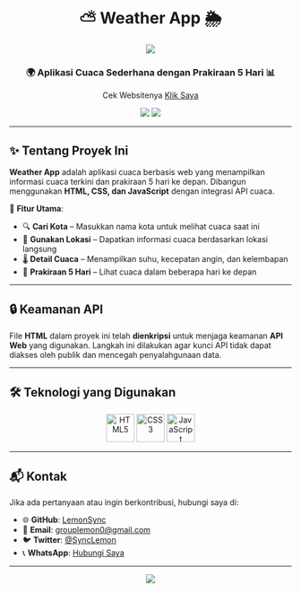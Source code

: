 <h1 align="center">
  ⛅ Weather App 🌦
</h1>

<p align="center">
  <img src="https://capsule-render.vercel.app/api?type=waving&color=gradient&height=100&section=header"/>
</p>

<h3 align="center">
  🌍 Aplikasi Cuaca Sederhana dengan Prakiraan 5 Hari 📊
</h3>

<p align="center">
  Cek Websitenya <a href="https://your-deployment-link.com">Klik Saya</a>
</p>

<p align="center">
  <img src="https://img.shields.io/github/repo-size/LemonSync/weather-app?style=for-the-badge" />
  <img src="https://img.shields.io/github/languages/count/LemonSync/weather-app?style=for-the-badge" />
</p>

---

## ✨ Tentang Proyek Ini
**Weather App** adalah aplikasi cuaca berbasis web yang menampilkan informasi cuaca terkini dan prakiraan 5 hari ke depan. Dibangun menggunakan **HTML, CSS, dan JavaScript** dengan integrasi API cuaca.

🔹 **Fitur Utama**:
- 🔍 **Cari Kota** – Masukkan nama kota untuk melihat cuaca saat ini  
- 📍 **Gunakan Lokasi** – Dapatkan informasi cuaca berdasarkan lokasi langsung  
- 🌡 **Detail Cuaca** – Menampilkan suhu, kecepatan angin, dan kelembapan  
- 📅 **Prakiraan 5 Hari** – Lihat cuaca dalam beberapa hari ke depan  

---

## 🔒 Keamanan API
File **HTML** dalam proyek ini telah **dienkripsi** untuk menjaga keamanan **API Web** yang digunakan. Langkah ini dilakukan agar kunci API tidak dapat diakses oleh publik dan mencegah penyalahgunaan data.

---

## 🛠️ Teknologi yang Digunakan
<p align="center">
  <img src="https://githubraw.com/devicons/devicon/master/icons/html5/html5-original.svg" alt="HTML5" width="50" height="50"/>
  <img src="https://githubraw.com/devicons/devicon/master/icons/css3/css3-original.svg" alt="CSS3" width="50" height="50"/>
  <img src="https://githubraw.com/devicons/devicon/master/icons/javascript/javascript-original.svg" alt="JavaScript" width="50" height="50"/>
</p>

---

## 📬 Kontak
Jika ada pertanyaan atau ingin berkontribusi, hubungi saya di:
- 🌐 **GitHub**: [LemonSync](https://github.com/LemonSync)
- 📧 **Email**: [grouplemon0@gmail.com](mailto:grouplemon0@gmail.com)
- 🐦 **Twitter**: [@SyncLemon](https://twitter.com/SyncLemon)
- 📞 **WhatsApp**: [Hubungi Saya](https://wa.me/6285763482523)

---

<p align="center">
  <img src="https://capsule-render.vercel.app/api?type=waving&color=gradient&height=100&section=footer"/>
</p>
